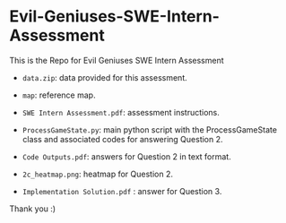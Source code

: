 # Evil-Geniuses-SWE-Intern-Assessment

This is the Repo for Evil Geniuses SWE Intern Assessment
- `data.zip`: data provided for this assessment.
- `map`: reference map.
- `SWE Intern Assessment.pdf`: assessment instructions.

- `ProcessGameState.py`: main python script with the ProcessGameState class and associated codes for answering Question 2.
- `Code Outputs.pdf`: answers for Question 2 in text format.
- `2c_heatmap.png`: heatmap for Question 2.
- `Implementation Solution.pdf` : answer for Question 3.

Thank you :)
